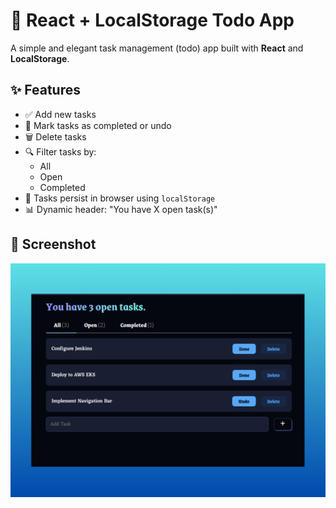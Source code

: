 # 📝 React + LocalStorage Todo App

A simple and elegant task management (todo) app built with **React** and **LocalStorage**.

## ✨ Features

- ✅ Add new tasks
- 📌 Mark tasks as completed or undo
- 🗑️ Delete tasks
- 🔍 Filter tasks by:
  - All
  - Open
  - Completed
- 💾 Tasks persist in browser using `localStorage`
- 📊 Dynamic header: "You have X open task(s)"

## 📸 Screenshot

<p align="center">
  <img src="public/screenshot.png" alt="screenshot" width="600" />
</p>
